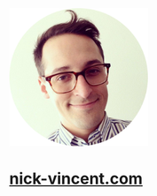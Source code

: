 <img src="./static/favicon.png" width="250" height="250" alt="Nick Vincent">

# [nick-vincent.com](https://nick-vincent.com)
